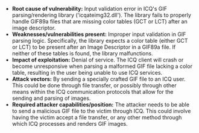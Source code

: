 - **Root cause of vulnerability:** Input validation error in ICQ's GIF parsing/rendering library ('icqateimg32.dll'). The library fails to properly handle GIF89a files that are missing color tables (GCT or LCT) after an image descriptor.
- **Weaknesses/vulnerabilities present:** Improper input validation in GIF parsing logic. Specifically, the library expects a color table (either GCT or LCT) to be present after an Image Descriptor in a GIF89a file. If neither of these tables is found, the library malfunctions.
- **Impact of exploitation:** Denial of service. The ICQ client will crash or become unresponsive when parsing a malformed GIF file lacking a color table, resulting in the user being unable to use ICQ services.
- **Attack vectors:** By sending a specially crafted GIF file to an ICQ user. This could be done through file transfer, or possibly through other means within the ICQ communication protocols that allow for the sending and parsing of images.
- **Required attacker capabilities/position:** The attacker needs to be able to send a malicious GIF file to the victim through ICQ. This could involve having the victim accept a file transfer, or any other method through which ICQ processes and renders GIF images.